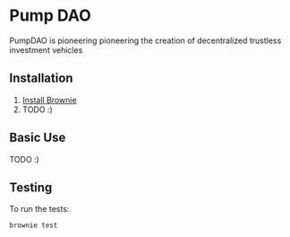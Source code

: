 # Pump DAO

PumpDAO is pioneering pioneering the creation of decentralized trustless investment vehicles 

## Installation

1. [Install Brownie](https://eth-brownie.readthedocs.io/en/stable/install.html)
2. TODO :)

## Basic Use

TODO :) 

## Testing

To run the tests:

```bash
brownie test
```

